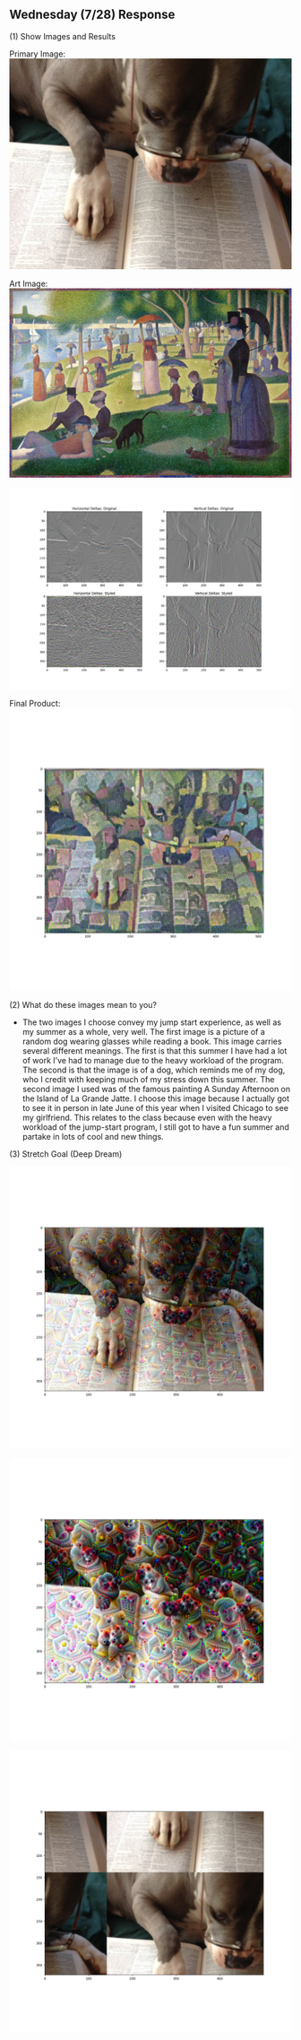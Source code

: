 ## Wednesday (7/28) Response

(1) Show Images and Results

Primary Image:
![img_86.png](img_86.png)

Art Image:
![img_85.png](img_85.png)

![img_88.png](img_88.png)

Final Product:
![img_87.png](img_87.png)

(2) What do these images mean to you?

- 	The two images I choose convey my jump start experience, as well as my summer as a whole, very well. 
     The first image is a picture of a random dog wearing glasses while reading a book. This image carries several 
     different meanings. The first is that this summer I have had a lot of work I’ve had to manage due to the heavy 
     workload of the program. The second is that the image is of a dog, which reminds me of my dog, who  I credit 
     with keeping much of my stress down this summer. The second image I used was of the famous painting A Sunday 
     Afternoon on the Island of La Grande Jatte. I choose this image because I actually got to see it in person in late 
     June of this year when I visited Chicago to see my girlfriend. This relates to the class because even with the 
     heavy workload of the jump-start program, I still got to have a fun summer and partake in lots of cool and new 
     things.


(3) Stretch Goal (Deep Dream)


![img_89.png](img_89.png)

![img_90.png](img_90.png)

![img_91.png](img_91.png)
